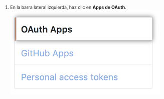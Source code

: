 1. En la barra lateral izquierda, haz clic en **Apps de OAuth**. ![Sección de la App de OAuth](/assets/images/help/settings/developer-settings-oauth-apps.png)
